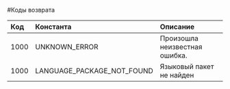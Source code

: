 #Коды возврата

|Код|Константа|Описание|
|:---|:---|:---|
|1000|UNKNOWN_ERROR|Произошла неизвестная ошибка.|
|1000|LANGUAGE_PACKAGE_NOT_FOUND|Языковый пакет не найден|
